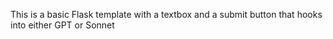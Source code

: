 This is a basic Flask template with a textbox and a submit button that hooks into either GPT or Sonnet
